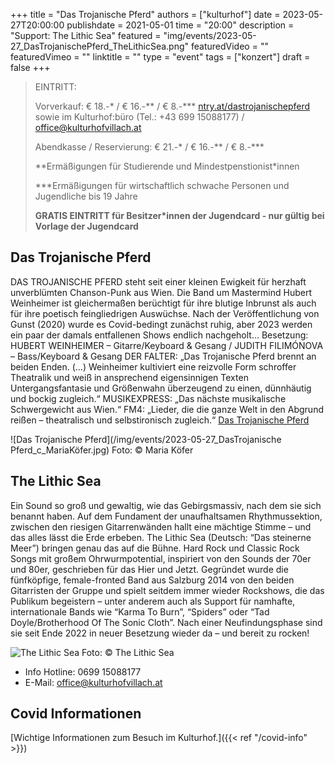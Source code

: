 +++
title = "Das Trojanische Pferd"
authors = ["kulturhof"]
date = 2023-05-27T20:00:00
publishdate = 2021-05-01
time = "20:00"
description = "Support: The Lithic Sea"
featured = "img/events/2023-05-27_DasTrojanischePferd_TheLithicSea.png"
featuredVideo = ""
featuredVimeo = ""
linktitle = ""
type = "event"
tags = ["konzert"]
draft = false
+++

> EINTRITT: 
> 
> Vorverkauf: € 18.-\* / € 16.-\*\* / € 8.-\*\*\* [ntry.at/dastrojanischepferd](https://ntry.at/dastrojanischepferd) sowie im Kulturhof:büro (Tel.: +43 699 15088177) / office@kulturhofvillach.at
>
> Abendkasse / Reservierung: € 21.-\* / € 16.-\*\* / € 8.-\*\*\*
> 
> \*\*Ermäßigungen für Studierende und Mindestpenstionist\*innen
> 
> \*\*\*Ermäßigungen für wirtschaftlich schwache Personen und Jugendliche bis 19 Jahre
> 
> **GRATIS EINTRITT für Besitzer\*innen der Jugendcard - nur gültig bei Vorlage der Jugendcard**



## Das Trojanische Pferd

DAS TROJANISCHE PFERD steht seit einer kleinen Ewigkeit für herzhaft unverblümten Chanson-Punk aus Wien. Die Band um Mastermind Hubert Weinheimer ist gleichermaßen berüchtigt für ihre blutige Inbrunst als auch für ihre poetisch feingliedrigen Auswüchse. Nach der Veröffentlichung von Gunst (2020) wurde es Covid-bedingt zunächst ruhig, aber 2023 werden ein paar der damals entfallenen Shows endlich nachgeholt… Besetzung: HUBERT WEINHEIMER – Gitarre/Keyboard & Gesang / JUDITH FILIMÓNOVA – Bass/Keyboard & Gesang
DER FALTER: „Das Trojanische Pferd brennt an beiden Enden. (…) Weinheimer kultiviert eine reizvolle Form schroffer Theatralik und weiß in ansprechend eigensinnigen Texten Untergangsfantasie und Größenwahn überzeugend zu einen, dünnhäutig und bockig zugleich.“
MUSIKEXPRESS: „Das nächste musikalische Schwergewicht aus Wien.“
FM4: „Lieder, die die ganze Welt in den Abgrund reißen – theatralisch und selbstironisch zugleich.“
[Das Trojanische Pferd](https://dastrojanischepferd.org)

![Das Trojanische Pferd](/img/events/2023-05-27_DasTrojanische Pferd_c_MariaKöfer.jpg)
Foto: © Maria Köfer

## The Lithic Sea

Ein Sound so groß und gewaltig, wie das Gebirgsmassiv, nach dem sie sich benannt haben. Auf dem
Fundament der unaufhaltsamen Rhythmussektion, zwischen den riesigen Gitarrenwänden hallt eine
mächtige Stimme – und das alles lässt die Erde erbeben. The Lithic Sea (Deutsch: “Das steinerne Meer”)
bringen genau das auf die Bühne. Hard Rock und Classic Rock Songs mit großem Ohrwurmpotential,
inspiriert von den Sounds der 70er und 80er, geschrieben für das Hier und Jetzt.
Gegründet wurde die fünfköpfige, female-fronted Band aus Salzburg 2014 von den beiden Gitarristen
der Gruppe und spielt seitdem immer wieder Rockshows, die das Publikum begeistern – unter
anderem auch als Support für namhafte, internationale Bands wie “Karma To Burn”, “Spiders” oder
“Tad Doyle/Brotherhood Of The Sonic Cloth”.
Nach einer Neufindungsphase sind sie seit Ende 2022 in neuer Besetzung wieder da – und bereit zu
rocken!

![The Lithic Sea](/img/events/2023-05-27_TheLithicSea_TheLithicSea.png)
Foto: © The Lithic Sea


- Info Hotline: 0699 15088177 
- E-Mail: office@kulturhofvillach.at

## Covid Informationen 

[Wichtige Informationen zum Besuch im Kulturhof.]({{< ref "/covid-info" >}})
